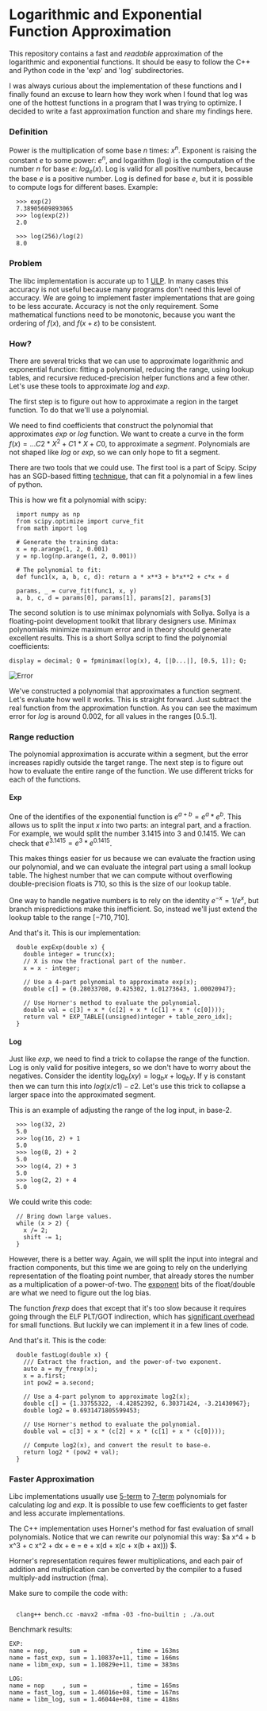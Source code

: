 # Logarithmic and Exponential Function Approximation

This repository contains a fast and *readable* approximation of the
logarithmic and exponential functions. It should be easy to follow the C++ and
Python code in the 'exp' and 'log' subdirectories.

I was always curious about the implementation of these functions and I finally
found an excuse to learn how they work when I found that log was one of the
hottest functions in a program that I was trying to optimize. I decided to write
a fast approximation function and share my findings here.

### Definition

Power is the multiplication of some base $n$ times: $x^n$. Exponent is
raising the constant $e$ to some power: $e^n$, and logarithm (log) is
the computation of the number $n$ for base $e$: $log_e(x)$. Log is valid for all
positive numbers, because the base $e$ is a positive number. Log is defined for
base $e$, but it is possible to compute logs for different bases. Example:
```
  >>> exp(2)
  7.38905609893065
  >>> log(exp(2))
  2.0

  >>> log(256)/log(2)
  8.0
```

### Problem

The libc implementation is accurate up to 1
[ULP](https://en.wikipedia.org/wiki/Unit_in_the_last_place).  In many cases this
accuracy is not useful because many programs don't need this level of accuracy.
We are going to implement faster implementations that are going to be less
accurate.  Accuracy is not the only requirement. Some mathematical functions
need to be monotonic, because you want the ordering of $f(x)$, and $f(x+ε)$ to
be consistent.

### How?

There are several tricks that we can use to approximate logarithmic and
exponential function: fitting a polynomial, reducing the range, using lookup
tables, and recursive reduced-precision helper functions and a few other.  Let's
use these tools to approximate $log$ and $exp$.

The first step is to figure out how to approximate a region in the target
function. To do that we'll use a polynomial.

We need to find coefficients that construct the polynomial that approximates
$exp$ or $log$ function. We want to create a curve in the form
$f(x) = ... C2 * X^2 +  C1 * X + C0$, to approximate a *segment*.
Polynomials are not shaped like $log$ or $exp$, so we can only hope to fit a segment.

There are two tools that we could use. The first tool is a part of Scipy.
Scipy has an SGD-based fitting [technique](https://en.wikipedia.org/wiki/Levenberg%E2%80%93Marquardt_algorithm),
that can fit a polynomial in a few lines of python.

This is how we fit a polynomial with scipy:
```
  import numpy as np
  from scipy.optimize import curve_fit
  from math import log

  # Generate the training data:
  x = np.arange(1, 2, 0.001)
  y = np.log(np.arange(1, 2, 0.001))

  # The polynomial to fit:
  def func1(x, a, b, c, d): return a * x**3 + b*x**2 + c*x + d

  params, _ = curve_fit(func1, x, y)
  a, b, c, d = params[0], params[1], params[2], params[3]
```

The second solution is to use minimax polynomials with Sollya. Sollya is a
floating-point development toolkit that library designers use.  Minimax
polynomials minimize maximum error and in theory should generate excellent
results. This is a short Sollya script to find the polynomial coefficients:

``` display = decimal; Q = fpminimax(log(x), 4, [|D...|], [0.5, 1]); Q; ```

![Error](error.png "Error")

We've constructed a polynomial that approximates a function segment. Let's
evaluate how well it works. This is straight forward. Just subtract the real
function from the approximation function. As you can see the maximum error for
$log$ is around 0.002, for all values in the ranges $[0.5 .. 1]$.


### Range reduction

The polynomial approximation is accurate within a segment, but the error
increases rapidly outside the target range.  The next step is to figure out how to
evaluate the entire range of the function. We use different tricks for each of
the functions.

#### Exp

One of the identifies of the exponential function is $e^{a+b} = e^a * e^b$.
This allows us to split the input $x$ into two parts: an integral part, and a
fraction. For example, we would split the number 3.1415 into 3 and 0.1415. We can check that
$e^{3.1415} = e^3 * e^{0.1415}$.

This makes things easier for us because we can evaluate the fraction using our
polynomial, and we can evaluate the integral part using a small lookup table.
The highest number that we can compute without overflowing double-precision floats
is 710, so this is the size of our lookup table.

One way to handle negative numbers is to rely on the identity $e^{-x} = 1/{e^x}$,
but branch mispredictions make this inefficient. So, instead we'll just extend the
lookup table to the range $[-710, 710]$.

And that's it. This is our implementation:

```
  double expExp(double x) {
    double integer = trunc(x);
    // X is now the fractional part of the number.
    x = x - integer;

    // Use a 4-part polynomial to approximate exp(x);
    double c[] = {0.28033708, 0.425302, 1.01273643, 1.00020947};

    // Use Horner's method to evaluate the polynomial.
    double val = c[3] + x * (c[2] + x * (c[1] + x * (c[0])));
    return val * EXP_TABLE[(unsigned)integer + table_zero_idx];
  }
```


#### Log

Just like $exp$, we need to find a trick to collapse the range of the function.
Log is only valid for positive integers, so we don't have to worry about the
negatives. Consider the identity $\log_b(xy) = \log_b x +\log_b y$.  If y is
constant then we can turn this into $log(x/c1) - c2$. Let's use this trick to collapse
a larger space into the approximated segment.

This is an example of adjusting the range of the log input, in base-2.
```
  >>> log(32, 2)
  5.0
  >>> log(16, 2) + 1
  5.0
  >>> log(8, 2) + 2
  5.0
  >>> log(4, 2) + 3
  5.0
  >>> log(2, 2) + 4
  5.0
```

We could write this code:

```
  // Bring down large values.
  while (x > 2) {
    x /= 2;
    shift -= 1;
  }

```
However, there is a better way. Again, we will split the input into integral
and fraction components, but this time we are going to rely on the underlying
representation of the floating point number, that already stores the number as a
multiplication of a power-of-two.
The [exponent](https://en.wikipedia.org/wiki/IEEE_754) bits of the float/double are what we need to figure out the log bias.

The function $frexp$ does that except that it's too slow because it requires
going through the ELF PLT/GOT indirection, which has [significant overhead](https://github.com/nadavrot/memset_benchmark) for small functions. But
luckily we can implement it in a few lines of code.

And that's it. This is the code:

```
  double fastLog(double x) {
    /// Extract the fraction, and the power-of-two exponent.
    auto a = my_frexp(x);
    x = a.first;
    int pow2 = a.second;

    // Use a 4-part polynom to approximate log2(x);
    double c[] = {1.33755322, -4.42852392, 6.30371424, -3.21430967};
    double log2 = 0.6931471805599453;

    // Use Horner's method to evaluate the polynomial.
    double val = c[3] + x * (c[2] + x * (c[1] + x * (c[0])));

    // Compute log2(x), and convert the result to base-e.
    return log2 * (pow2 + val);
  }

```

### Faster Approximation

Libc implementations usually use [5-term](https://github.com/rutgers-apl/The-RLIBM-Project/blob/main/libm/logf.c) to [7-term](https://github.com/Arquivotheca/SunOS-4.1.3/blob/2e8a93c3946e57cdcb7f39f2ab5ec270b3a51638/usr.lib/libm/C/log.c) 
polynomials for calculating $log$ and $exp$. It is possible to use few coefficients to get faster and less accurate implementations.

The C++ implementation uses Horner's method for fast evaluation of small polynomials. Notice that we can rewrite our polynomial this way: $a x^4 + b x^3 + c x^2 + dx + e = e + x(d + x(c + x(b + ax))) $.

Horner's representation requires fewer multiplications, and each pair of addition and multiplication can be converted by the compiler to a fused multiply-add instruction (fma).

Make sure to compile the code with:
```

  clang++ bench.cc -mavx2 -mfma -O3 -fno-builtin ; ./a.out
```

Benchmark results:

```
EXP:
name = nop,      sum =            , time = 163ms
name = fast_exp, sum = 1.10837e+11, time = 166ms
name = libm_exp, sum = 1.10829e+11, time = 383ms

LOG:
name = nop     , sum =            , time = 165ms
name = fast_log, sum = 1.46016e+08, time = 167ms
name = libm_log, sum = 1.46044e+08, time = 418ms

```

